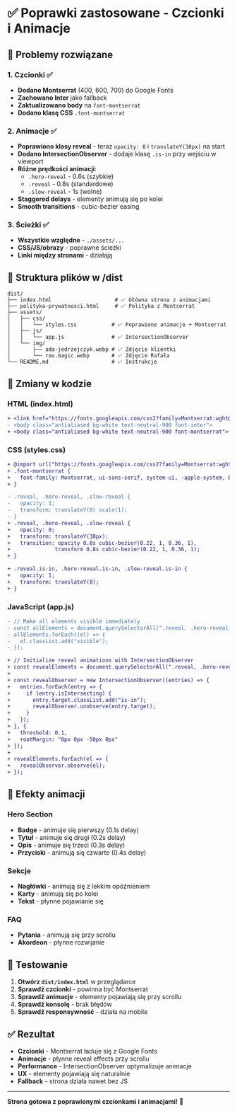 # ✅ Poprawki zastosowane - Czcionki i Animacje

## 🎯 Problemy rozwiązane

### 1. **Czcionki** ✅
- **Dodano Montserrat** (400, 600, 700) do Google Fonts
- **Zachowano Inter** jako fallback
- **Zaktualizowano body** na `font-montserrat`
- **Dodano klasę CSS** `.font-montserrat`

### 2. **Animacje** ✅
- **Poprawiono klasy reveal** - teraz `opacity: 0` i `translateY(30px)` na start
- **Dodano IntersectionObserver** - dodaje klasę `.is-in` przy wejściu w viewport
- **Różne prędkości animacji**:
  - `.hero-reveal` - 0.6s (szybkie)
  - `.reveal` - 0.8s (standardowe)
  - `.slow-reveal` - 1s (wolne)
- **Staggered delays** - elementy animują się po kolei
- **Smooth transitions** - cubic-bezier easing

### 3. **Ścieżki** ✅
- **Wszystkie względne** - `./assets/...`
- **CSS/JS/obrazy** - poprawne ścieżki
- **Linki między stronami** - działają

## 📁 Struktura plików w /dist

```
dist/
├── index.html                    # ✅ Główna strona z animacjami
├── polityka-prywatnosci.html     # ✅ Polityka z Montserrat
├── assets/
│   ├── css/
│   │   └── styles.css           # ✅ Poprawione animacje + Montserrat
│   ├── js/
│   │   └── app.js               # ✅ IntersectionObserver
│   └── img/
│       ├── ada-jedrzejczyk.webp # ✅ Zdjęcie klientki
│       └── rav.magic.webp       # ✅ Zdjęcie Rafała
└── README.md                    # ✅ Instrukcje
```

## 🔧 Zmiany w kodzie

### HTML (index.html)
```diff
+ <link href="https://fonts.googleapis.com/css2?family=Montserrat:wght@400;600;700&display=swap" rel="stylesheet">
- <body class="antialiased bg-white text-neutral-900 font-inter">
+ <body class="antialiased bg-white text-neutral-900 font-montserrat">
```

### CSS (styles.css)
```diff
+ @import url("https://fonts.googleapis.com/css2?family=Montserrat:wght@400;600;700&display=swap");
+ .font-montserrat {
+   font-family: Montserrat, ui-sans-serif, system-ui, -apple-system, BlinkMacSystemFont, "Segoe UI", Roboto, "Helvetica Neue", Arial, "Noto Sans", sans-serif;
+ }

- .reveal, .hero-reveal, .slow-reveal {
-   opacity: 1;
-   transform: translateY(0) scale(1);
- }
+ .reveal, .hero-reveal, .slow-reveal {
+   opacity: 0;
+   transform: translateY(30px);
+   transition: opacity 0.8s cubic-bezier(0.22, 1, 0.36, 1),
+              transform 0.8s cubic-bezier(0.22, 1, 0.36, 1);
+ }

+ .reveal.is-in, .hero-reveal.is-in, .slow-reveal.is-in {
+   opacity: 1;
+   transform: translateY(0);
+ }
```

### JavaScript (app.js)
```diff
- // Make all elements visible immediately
- const allElements = document.querySelectorAll(".reveal, .hero-reveal, .slow-reveal");
- allElements.forEach((el) => {
-   el.classList.add("visible");
- });

+ // Initialize reveal animations with IntersectionObserver
+ const revealElements = document.querySelectorAll(".reveal, .hero-reveal, .slow-reveal");
+ 
+ const revealObserver = new IntersectionObserver((entries) => {
+   entries.forEach(entry => {
+     if (entry.isIntersecting) {
+       entry.target.classList.add("is-in");
+       revealObserver.unobserve(entry.target);
+     }
+   });
+ }, { 
+   threshold: 0.1,
+   rootMargin: "0px 0px -50px 0px"
+ });
+ 
+ revealElements.forEach(el => {
+   revealObserver.observe(el);
+ });
```

## 🎨 Efekty animacji

### Hero Section
- **Badge** - animuje się pierwszy (0.1s delay)
- **Tytuł** - animuje się drugi (0.2s delay)
- **Opis** - animuje się trzeci (0.3s delay)
- **Przyciski** - animują się czwarte (0.4s delay)

### Sekcje
- **Nagłówki** - animują się z lekkim opóźnieniem
- **Karty** - animują się po kolei
- **Tekst** - płynne pojawianie się

### FAQ
- **Pytania** - animują się przy scrollu
- **Akordeon** - płynne rozwijanie

## 🚀 Testowanie

1. **Otwórz `dist/index.html`** w przeglądarce
2. **Sprawdź czcionki** - powinna być Montserrat
3. **Sprawdź animacje** - elementy pojawiają się przy scrollu
4. **Sprawdź konsolę** - brak błędów
5. **Sprawdź responsywność** - działa na mobile

## ✅ Rezultat

- **Czcionki** - Montserrat ładuje się z Google Fonts
- **Animacje** - płynne reveal effects przy scrollu
- **Performance** - IntersectionObserver optymalizuje animacje
- **UX** - elementy pojawiają się naturalnie
- **Fallback** - strona działa nawet bez JS

---

**Strona gotowa z poprawionymi czcionkami i animacjami!** 🎉


